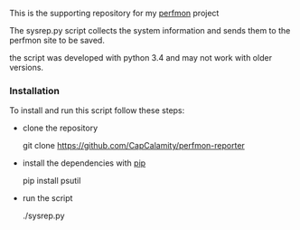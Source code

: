 This is the supporting repository for my [perfmon](https://bitbucket.org/CapCalamity/perfmon) project

The sysrep.py script collects the system information and sends them to the perfmon site to be saved.

the script was developed with python 3.4 and may not work with older versions.

### Installation ###

To install and run this script follow these steps:

  - clone the repository 


    git clone https://github.com/CapCalamity/perfmon-reporter

  - install the dependencies with [pip](https://pip.pypa.io/en/stable/installing)


    
    pip install psutil

  - run the script

    
    ./sysrep.py
